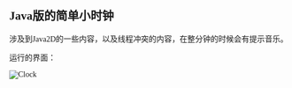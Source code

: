 <font face="Times New Roman">

## Java版的简单小时钟

  涉及到Java2D的一些内容，以及线程冲突的内容，在整分钟的时候会有提示音乐。

  运行的界面：
  
  ![Clock](https://thumbnail0.baidupcs.com/thumbnail/7dbf4f44fb9e148a4c26b8fb781db1c3?fid=559684340-250528-717130918871310&time=1507636800&rt=pr&sign=FDTAER-DCb740ccc5511e5e8fedcff06b081203-rvERcjO%2fpQ5c4RIKkeJ%2f3gAu5cc%3d&expires=8h&chkbd=0&chkv=0&dp-logid=6560266482412822614&dp-callid=0&size=c10000_u10000&quality=90&vuk=559684340&ft=image)

</font>